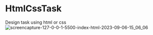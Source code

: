 # HtmlCssTask
 Design task using html or css
![screencapture-127-0-0-1-5500-index-html-2023-09-06-15_06_06](https://github.com/ArjunGodhani/HtmlCssTask/assets/111860713/aa00d7c5-629a-4aad-b689-a59fe16b7190)
